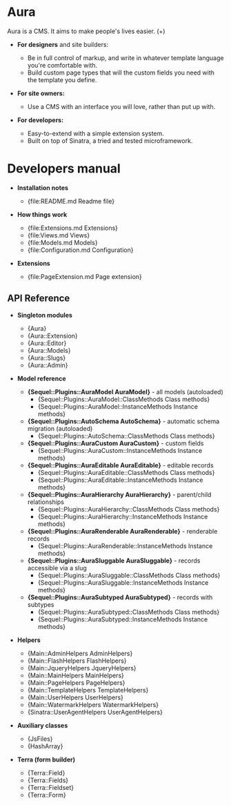 # Aura

Aura is a CMS. It aims to make people's lives easier. (+)

 - **For designers** and site builders:
   - Be in full control of markup, and write in whatever template language you're comfortable with.
   - Build custom page types that will the custom fields you need with the template you define.

 - **For site owners:**
   - Use a CMS with an interface you will love, rather than put up with.

 - **For developers:**
   - Easy-to-extend with a simple extension system. 
   - Built on top of Sinatra, a tried and tested microframework.

# Developers manual

- **Installation notes**
  - {file:README.md Readme file}

- **How things work**
  - {file:Extensions.md Extensions}
  - {file:Views.md Views}
  - {file:Models.md Models}
  - {file:Configuration.md Configuration}

- **Extensions**
  - {file:PageExtension.md Page extension}

## API Reference

- **Singleton modules**
  - {Aura}
  - {Aura::Extension}
  - {Aura::Editor}
  - {Aura::Models}
  - {Aura::Slugs}
  - {Aura::Admin}

- **Model reference**
  - **{Sequel::Plugins::AuraModel AuraModel}** - all models (autoloaded)
    - {Sequel::Plugins::AuraModel::ClassMethods Class methods}
    - {Sequel::Plugins::AuraModel::InstanceMethods Instance methods}
  - **{Sequel::Plugins::AutoSchema     AutoSchema}** - automatic schema migration (autoloaded)
    - {Sequel::Plugins::AutoSchema::ClassMethods     Class methods}
  - **{Sequel::Plugins::AuraCustom     AuraCustom}** - custom fields
    - {Sequel::Plugins::AuraCustom::InstanceMethods  Instance methods}
  - **{Sequel::Plugins::AuraEditable   AuraEditable}** - editable records
    - {Sequel::Plugins::AuraEditable::ClassMethods     Class methods}
    - {Sequel::Plugins::AuraEditable::InstanceMethods  Instance methods}
  - **{Sequel::Plugins::AuraHierarchy  AuraHierarchy}** - parent/child relationships
    - {Sequel::Plugins::AuraHierarchy::ClassMethods     Class methods}
    - {Sequel::Plugins::AuraHierarchy::InstanceMethods  Instance methods}
  - **{Sequel::Plugins::AuraRenderable AuraRenderable}** - renderable records
    - {Sequel::Plugins::AuraRenderable::InstanceMethods  Instance methods}
  - **{Sequel::Plugins::AuraSluggable  AuraSluggable}** - records accessible via a slug
    - {Sequel::Plugins::AuraSluggable::ClassMethods     Class methods}
    - {Sequel::Plugins::AuraSluggable::InstanceMethods  Instance methods}
  - **{Sequel::Plugins::AuraSubtyped   AuraSubtyped}** - records with subtypes
    - {Sequel::Plugins::AuraSubtyped::ClassMethods     Class methods}
    - {Sequel::Plugins::AuraSubtyped::InstanceMethods  Instance methods}

- **Helpers**
  - {Main::AdminHelpers        AdminHelpers}
  - {Main::FlashHelpers        FlashHelpers}
  - {Main::JqueryHelpers       JqueryHelpers}
  - {Main::MainHelpers         MainHelpers}
  - {Main::PageHelpers         PageHelpers}
  - {Main::TemplateHelpers     TemplateHelpers}
  - {Main::UserHelpers         UserHelpers}
  - {Main::WatermarkHelpers    WatermarkHelpers}
  - {Sinatra::UserAgentHelpers UserAgentHelpers}

- **Auxiliary classes**
  - {JsFiles}
  - {HashArray}

- **Terra (form builder)**
  - {Terra::Field}
  - {Terra::Fields}
  - {Terra::Fieldset}
  - {Terra::Form}
